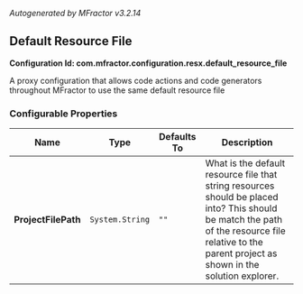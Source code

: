 *Autogenerated by MFractor v3.2.14*
## Default Resource File

**Configuration Id: com.mfractor.configuration.resx.default_resource_file**

A proxy configuration that allows code actions and code generators throughout MFractor to use the same default resource file


### Configurable Properties

| Name | Type | Defaults To | Description |
|------|------|-------------|-------------|
| **ProjectFilePath** | `System.String` | `""` | What is the default resource file that string resources should be placed into? This should be match the path of the resource file relative to the parent project as shown in the solution explorer. |

